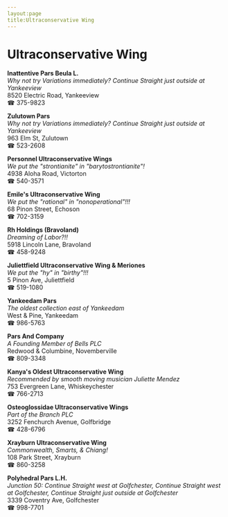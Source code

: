 ```yaml
---
layout:page
title:Ultraconservative Wing
---
```

# Ultraconservative Wing

**Inattentive Pars Beula L.**  
_Why not try Variations immediately? 
Continue Straight just outside at Yankeeview_  
8520 Electric Road, Yankeeview  
☎ 375-9823



**Zulutown Pars**  
_Why not try Variations immediately? 
Continue Straight just outside at Yankeeview_  
963 Elm St, Zulutown  
☎ 523-2608



**Personnel Ultraconservative Wings**  
_We put the "strontianite" in "barytostrontianite"!_  
4938 Aloha Road, Victorton  
☎ 540-3571



**Emile's Ultraconservative Wing**  
_We put the "rational" in "nonoperational"!!!_  
68 Pinon Street, Echoson  
☎ 702-3159



**Rh Holdings (Bravoland)**  
_Dreaming of Labor?!!_  
5918 Lincoln Lane, Bravoland  
☎ 458-9248



**Juliettfield Ultraconservative Wing & Meriones**  
_We put the "hy" in "birthy"!!!_  
5 Pinon Ave, Juliettfield  
☎ 519-1080



**Yankeedam Pars**  
_The oldest collection east of Yankeedam_  
West & Pine, Yankeedam  
☎ 986-5763



**Pars And Company**  
_A Founding Member of Bells PLC_  
Redwood & Columbine, Novemberville  
☎ 809-3348



**Kanya's Oldest Ultraconservative Wing**  
_Recommended by smooth moving musician Juliette Mendez_  
753 Evergreen Lane, Whiskeychester  
☎ 766-2713



**Osteoglossidae Ultraconservative Wings**  
_Part of the Branch PLC_  
3252 Fenchurch Avenue, Golfbridge  
☎ 428-6796



**Xrayburn Ultraconservative Wing**  
_Commonwealth, Smarts, & Chiang!_  
108 Park Street, Xrayburn  
☎ 860-3258



**Polyhedral Pars L.H.**  
_Junction 50: Continue Straight west at Golfchester, Continue Straight west at Golfchester, Continue Straight just outside at Golfchester_  
3339 Coventry Ave, Golfchester  
☎ 998-7701



